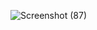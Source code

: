 
![Screenshot (87)](https://user-images.githubusercontent.com/93249038/215324320-11acbec1-8029-4c91-a342-c8ec42dd3683.png)
